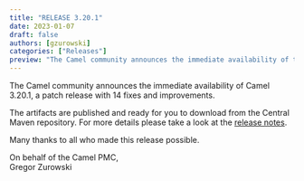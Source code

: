 ```yaml
---
title: "RELEASE 3.20.1"
date: 2023-01-07
draft: false
authors: [gzurowski]
categories: ["Releases"]
preview: "The Camel community announces the immediate availability of the new Camel 3.20.1 LTS release"
---
```



The Camel community announces the immediate availability of Camel 3.20.1, a patch release with 14 fixes and improvements.

The artifacts are published and ready for you to download from the Central Maven repository. For more details please take a look at the [release notes](/releases/release-3.20.1/).

Many thanks to all who made this release possible.

On behalf of the Camel PMC,  
Gregor Zurowski
